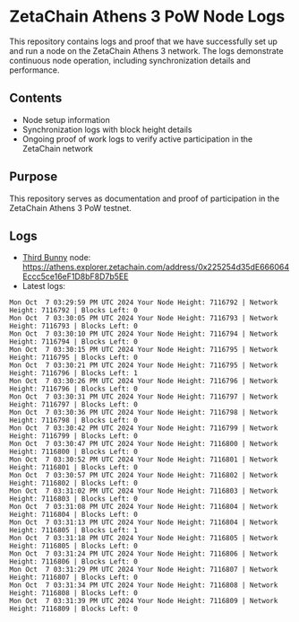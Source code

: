 # ZetaChain Athens 3 PoW Node Logs
This repository contains logs and proof that we have successfully set up and run a node on the ZetaChain Athens 3 network. The logs demonstrate continuous node operation, including synchronization details and performance.

## Contents
- Node setup information
- Synchronization logs with block height details
- Ongoing proof of work logs to verify active participation in the ZetaChain network

## Purpose
This repository serves as documentation and proof of participation in the ZetaChain Athens 3 PoW testnet.

## Logs

- [Third Bunny](https://thirdbunny.xyz/) node: https://athens.explorer.zetachain.com/address/0x225254d35dE666064Eccc5ce16eF1D8bF8D7b5EE
- Latest logs:
```
Mon Oct  7 03:29:59 PM UTC 2024 Your Node Height: 7116792 | Network Height: 7116792 | Blocks Left: 0
Mon Oct  7 03:30:05 PM UTC 2024 Your Node Height: 7116793 | Network Height: 7116793 | Blocks Left: 0
Mon Oct  7 03:30:10 PM UTC 2024 Your Node Height: 7116794 | Network Height: 7116794 | Blocks Left: 0
Mon Oct  7 03:30:15 PM UTC 2024 Your Node Height: 7116795 | Network Height: 7116795 | Blocks Left: 0
Mon Oct  7 03:30:21 PM UTC 2024 Your Node Height: 7116795 | Network Height: 7116796 | Blocks Left: 1
Mon Oct  7 03:30:26 PM UTC 2024 Your Node Height: 7116796 | Network Height: 7116796 | Blocks Left: 0
Mon Oct  7 03:30:31 PM UTC 2024 Your Node Height: 7116797 | Network Height: 7116797 | Blocks Left: 0
Mon Oct  7 03:30:36 PM UTC 2024 Your Node Height: 7116798 | Network Height: 7116798 | Blocks Left: 0
Mon Oct  7 03:30:42 PM UTC 2024 Your Node Height: 7116799 | Network Height: 7116799 | Blocks Left: 0
Mon Oct  7 03:30:47 PM UTC 2024 Your Node Height: 7116800 | Network Height: 7116800 | Blocks Left: 0
Mon Oct  7 03:30:52 PM UTC 2024 Your Node Height: 7116801 | Network Height: 7116801 | Blocks Left: 0
Mon Oct  7 03:30:57 PM UTC 2024 Your Node Height: 7116802 | Network Height: 7116802 | Blocks Left: 0
Mon Oct  7 03:31:02 PM UTC 2024 Your Node Height: 7116803 | Network Height: 7116803 | Blocks Left: 0
Mon Oct  7 03:31:08 PM UTC 2024 Your Node Height: 7116804 | Network Height: 7116804 | Blocks Left: 0
Mon Oct  7 03:31:13 PM UTC 2024 Your Node Height: 7116804 | Network Height: 7116805 | Blocks Left: 1
Mon Oct  7 03:31:18 PM UTC 2024 Your Node Height: 7116805 | Network Height: 7116805 | Blocks Left: 0
Mon Oct  7 03:31:24 PM UTC 2024 Your Node Height: 7116806 | Network Height: 7116806 | Blocks Left: 0
Mon Oct  7 03:31:29 PM UTC 2024 Your Node Height: 7116807 | Network Height: 7116807 | Blocks Left: 0
Mon Oct  7 03:31:34 PM UTC 2024 Your Node Height: 7116808 | Network Height: 7116808 | Blocks Left: 0
Mon Oct  7 03:31:39 PM UTC 2024 Your Node Height: 7116809 | Network Height: 7116809 | Blocks Left: 0
```
